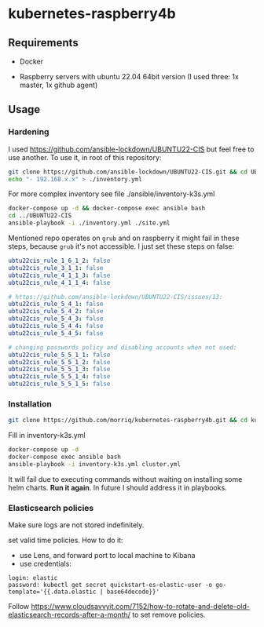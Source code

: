 # kubernetes-raspberry4b

## Requirements

- Docker

- Raspberry servers with ubuntu 22.04 64bit version (I used three: 1x master, 1x github agent)

## Usage

### Hardening

I used https://github.com/ansible-lockdown/UBUNTU22-CIS but feel free to use another.
To use it, in root of this repository:

```sh
git clone https://github.com/ansible-lockdown/UBUNTU22-CIS.git && cd UBUNTU22-CIS
echo "- 192.168.x.x" > ./inventory.yml
```

For more complex inventory see file ./ansible/inventory-k3s.yml

```sh
docker-compose up -d && docker-compose exec ansible bash
cd ../UBUNTU22-CIS
ansible-playbook -i ./inventory.yml ./site.yml
```

Mentioned repo operates on `grub` and on raspberry it might fail in these steps, because `grub` it's not accessible.
I just set these steps on false:

```yaml
ubtu22cis_rule_1_6_1_2: false
ubtu22cis_rule_3_1_1: false
ubtu22cis_rule_4_1_1_3: false
ubtu22cis_rule_4_1_1_4: false

# https://github.com/ansible-lockdown/UBUNTU22-CIS/issues/13:
ubtu22cis_rule_5_4_1: false
ubtu22cis_rule_5_4_2: false
ubtu22cis_rule_5_4_3: false
ubtu22cis_rule_5_4_4: false
ubtu22cis_rule_5_4_5: false

# changing passwords policy and disabling accounts when not used:
ubtu22cis_rule_5_5_1_1: false
ubtu22cis_rule_5_5_1_2: false
ubtu22cis_rule_5_5_1_3: false
ubtu22cis_rule_5_5_1_4: false
ubtu22cis_rule_5_5_1_5: false
```

### Installation

```bash
git clone https://github.com/morriq/kubernetes-raspberry4b.git && cd kubernetes-raspberry4b
```

Fill in inventory-k3s.yml

```bash
docker-compose up -d
docker-compose exec ansible bash
ansible-playbook -i inventory-k3s.yml cluster.yml
```

It will fail due to executing commands without waiting on installing some helm charts. **Run it again**. In future I should address it in playbooks.

### Elasticsearch policies

Make sure logs are not stored indefinitely.

set valid time policies. How to do it:

- use Lens, and forward port to local machine to Kibana
- use credentials:

```text
login: elastic
password: kubectl get secret quickstart-es-elastic-user -o go-template='{{.data.elastic | base64decode}}'
```

Follow https://www.cloudsavvyit.com/7152/how-to-rotate-and-delete-old-elasticsearch-records-after-a-month/ to set remove policies.
